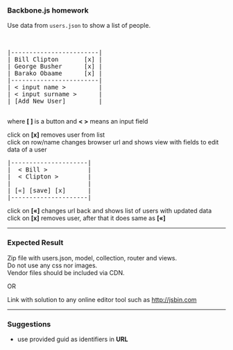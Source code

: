 ### Backbone.js homework
Use data from `users.json` to show a list of people.
<pre>


|------------------------|
| Bill Clipton       [x] |
| George Busher      [x] |
| Barako Obaame      [x] |
|------------------------|
| < input name >         |
| < input surname >      |
| [Add New User]         |

</pre>

where __[ ]__ is a button and __< >__ means an input field

click on __[x]__ removes user from list  
click on row/name changes browser url and shows view with fields to edit data of a user

<pre>
|---------------------|
|  < Bill >           |
|  < Clipton >        |
|                     |
| [«] [save] [x]      |
|---------------------|
</pre>

click on __[«]__ changes url back and shows list of users with updated data  
click on __[x]__ removes user, after that it does same as __[«]__


---

### Expected Result

Zip file with users.json, model, collection, router and views.  
Do not use any css nor images.  
Vendor files should be included via CDN.

OR

Link with solution to any online editor tool such as http://jsbin.com

---

### Suggestions

- use provided guid as identifiers in __URL__

